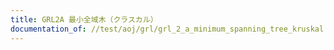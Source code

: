 ```yaml
---
title: GRL2A 最小全域木（クラスカル）
documentation_of: //test/aoj/grl/grl_2_a_minimum_spanning_tree_kruskal.test.py
---
```


